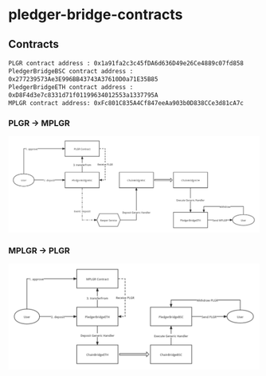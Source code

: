 # pledger-bridge-contracts

## Contracts

```shell
PLGR contract address : 0x1a91fa2c3c45fDA6d636D49e26Ce4889c07fd858
PledgerBridgeBSC contract address : 0x277239573Ae3E996BB43743A37610D0a71E35B85
PledgerBridgeETH contract address : 0xD8F4d3e7c8331d71f01199634012553a1337795A
MPLGR contract address: 0xFc801C835A4Cf847eeAa903b0D838CCe3d81cA7c
```

### PLGR -> MPLGR

![](./docs/plgr2mplgr.png)

### MPLGR -> PLGR

![](./docs/mplgr2plgr.png)

